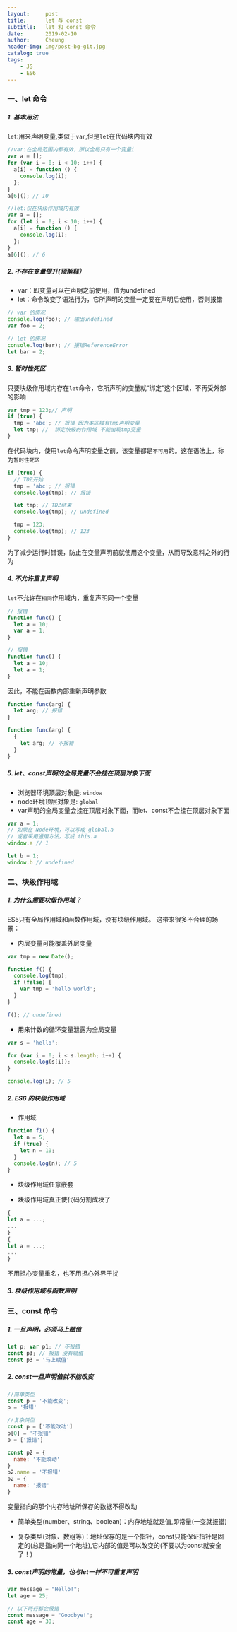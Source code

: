 ```yaml
---
layout:     post
title:      let 与 const
subtitle:   let 和 const 命令
date:       2019-02-10
author:     Cheung
header-img: img/post-bg-git.jpg
catalog: true
tags:
    - JS
    - ES6
---
```


### 一、let 命令

##### 1. 基本用法

`let`:用来声明变量,类似于`var`,但是`let`在代码块内有效

```js
//var:在全局范围内都有效，所以全局只有一个变量i
var a = [];
for (var i = 0; i < 10; i++) {
  a[i] = function () {
    console.log(i);
  };
}
a[6](); // 10
```

```js
//let:仅在块级作用域内有效
var a = [];
for (let i = 0; i < 10; i++) {
  a[i] = function () {
    console.log(i);
  };
}
a[6](); // 6
```

##### 2. 不存在变量提升(预解释）

* var：即变量可以在声明之前使用，值为undefined
* let：命令改变了语法行为，它所声明的变量一定要在声明后使用，否则报错

```js
// var 的情况
console.log(foo); // 输出undefined
var foo = 2;

// let 的情况
console.log(bar); // 报错ReferenceError
let bar = 2;
```
##### 3. 暂时性死区

只要块级作用域内存在`let`命令，它所声明的变量就“绑定”这个区域，不再受外部的影响

```js
var tmp = 123;// 声明
if (true) {
  tmp = 'abc'; // 报错 因为本区域有tmp声明变量
  let tmp; //  绑定块级的作用域 不能出现tmp变量
}
```
在代码块内，使用`let`命令声明变量之前，该变量都是`不可用`的。这在语法上，称为`暂时性死区`
```js
if (true) {
  // TDZ开始
  tmp = 'abc'; // 报错
  console.log(tmp); // 报错

  let tmp; // TDZ结束
  console.log(tmp); // undefined

  tmp = 123;
  console.log(tmp); // 123
}
```

为了减少运行时错误，防止在变量声明前就使用这个变量，从而导致意料之外的行为

##### 4. 不允许重复声明

`let`不允许在`相同`作用域内，重复声明同一个变量

```js
// 报错
function func() {
  let a = 10;
  var a = 1;
}

// 报错
function func() {
  let a = 10;
  let a = 1;
}
```
因此，不能在函数内部重新声明参数

```js
function func(arg) {
  let arg; // 报错
}

function func(arg) {
  {
    let arg; // 不报错
  }
}
```

##### 5. let、const声明的全局变量不会挂在顶层对象下面

* 浏览器环境顶层对象是: `window`
* node环境顶层对象是: `global`
* var声明的全局变量会挂在顶层对象下面，而let、const不会挂在顶层对象下面

```js
var a = 1;
// 如果在 Node环境，可以写成 global.a
// 或者采用通用方法，写成 this.a
window.a // 1

let b = 1;
window.b // undefined
```

### 二、块级作用域

##### 1. 为什么需要块级作用域？

ES5只有全局作用域和函数作用域，没有块级作用域。
这带来很多不合理的场景：
* 内层变量可能覆盖外层变量

```js
var tmp = new Date();

function f() {
  console.log(tmp);
  if (false) {
    var tmp = 'hello world';
  }
}

f(); // undefined
```

* 用来计数的循环变量泄露为全局变量
```js
var s = 'hello';

for (var i = 0; i < s.length; i++) {
  console.log(s[i]);
}

console.log(i); // 5
```

##### 2. ES6 的块级作用域

* 作用域
```js
function f1() {
  let n = 5;
  if (true) {
    let n = 10;
  }
  console.log(n); // 5
}
```
* 块级作用域任意嵌套

* 块级作用域真正使代码分割成块了
```js
{
let a = ...;
...
}
{
let a = ...;
...
}
```
不用担心变量重名，也不用担心外界干扰

##### 3. 块级作用域与函数声明 

### 三、const 命令

##### 1. 一旦声明，必须马上赋值

```js
let p; var p1; // 不报错
const p3; // 报错 没有赋值
const p3 = '马上赋值'
```
##### 2. const一旦声明值就不能改变

```js
//简单类型
const p = '不能改变';
p = '报错'

//复杂类型
const p = ['不能改动']
p[0] = '不报错'
p = ['报错']

const p2 = {
  name: '不能改动'
}
p2.name = '不报错'
p2 = {
  name: '报错'
}
```

变量指向的那个内存地址所保存的数据不得改动

* 简单类型(number、string、boolean)：内存地址就是值,即常量(一变就报错)

* 复杂类型(对象、数组等)：地址保存的是一个指针，const只能保证指针是固定的(总是指向同一个地址),它内部的值是可以改变的(不要以为const就安全了！)

##### 3. const声明的常量，也与let一样不可重复声明
```js
var message = "Hello!";
let age = 25;

// 以下两行都会报错
const message = "Goodbye!";
const age = 30;

```